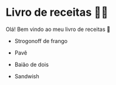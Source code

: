 # Livro de receitas :woman_cook:

Olá! Bem vindo ao meu livro de receitas :wave:

- Strogonoff de frango

- Pavê

- Baião de dois

- Sandwish